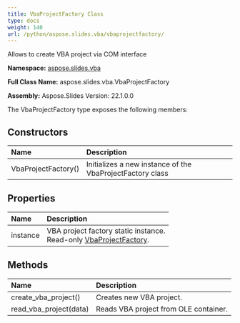 ```yaml
---
title: VbaProjectFactory Class
type: docs
weight: 140
url: /python/aspose.slides.vba/vbaprojectfactory/
---
```


Allows to create VBA project via COM interface

**Namespace:** [aspose.slides.vba](/python/aspose.slides.vba/)

**Full Class Name:** aspose.slides.vba.VbaProjectFactory

**Assembly:**  Aspose.Slides Version: 22.1.0.0

The VbaProjectFactory type exposes the following members:
## **Constructors**
|**Name**|**Description**|
| :- | :- |
|VbaProjectFactory()|Initializes a new instance of the VbaProjectFactory class|
## **Properties**
|**Name**|**Description**|
| :- | :- |
|instance|VBA project factory static instance.<br/>            Read-only [VbaProjectFactory](/python/aspose.slides.vba/vbaprojectfactory/).|
## **Methods**
|**Name**|**Description**|
| :- | :- |
|create_vba_project()|Creates new VBA project.|
|read_vba_project(data)|Reads VBA project from OLE container.|
